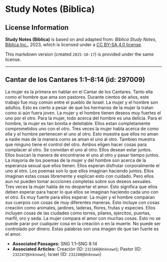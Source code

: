 # Study Notes (Biblica)

## License Information

**Study Notes (Biblica)** is based on and adapted from: _Biblica Study Notes_, [Biblica Inc.](https://www.biblica.com/), 2023, which is licensed under a [CC BY-SA 4.0 license](https://creativecommons.org/licenses/by-sa/4.0/legalcode.en).

This markdown version (created `2025-10-17`) is provided under the same license.



--------------------------------

## Cantar de los Cantares 1:1–8:14 (id: 297009)

La mujer es la primera en hablar en el Cantar de los Cantares. Tanto ella como el hombre que ama son pastores. Durante cientos de años, este trabajo fue muy común entre el pueblo de Israel. La mujer y el hombre son adultos. Esto es cierto a pesar de que los hermanos de la mujer la tratan como si aún fuera joven. La mujer y el hombre tienen deseos muy fuertes el uno por el otro. Para la mujer, todo acerca del hombre es una delicia. Para el hombre, la mujer es tan bonita e deleitable. Ellos estan completamente comprometidos uno con el otro. Tres veces la mujer habla acerca de como ella y el hombre pertenecen el uno al otro. Esto muestra que ellos no aman a nadie mas de la manera como se aman el uno al otro. Tambien muestra que ninguno tiene el control del otro. Ambos eligen hacer cosas para complacer al otro. Se convidan el uno al otro. Ellos desean estar juntos. Ellos buscan la manera de encontrarse el uno al otro y pasar tiempo juntos. La mayoria de los poemas de la mujer y del hombre son acerca de la esperanza sexual que ellos tienen. Ellos esperan disfrutar corporalmente el uno al otro. Los poemas son lo que ellos imaginan haciendo juntos. Ellos imaginan estas cosas libremente y explican esto con cuidado. Pero ellos aun no pueden tomar accciones completas sobre sus deseos sexuales. Tres veces la mujer habla de no despertar el amor. Esto significa que ellos deben esperar para hacer lo que ellos se imaginan haciendo cada uno con el otro. Es muy fuerte para ellos esperar. La mujer y el hombre comparan sus cuerpos con cosas de muy diferentes maneras. Esto incluye con cosas creaciòn como animales, jardines, laderas, flores, frutas y especies. Ellos incluyen cosas de las ciudades como torres, pilares, ejercitos, puertas, marfil, oro y seda. La mujer compara el amor con muchas cosas. Esto no se puede parar por cualquier cosa en la creaciòn o en la muerte. No puede ser controlado por dinero. Estas palabras son una imagen de que tan fuerte es el amor.

* **Associated Passages:** SNG 1:1–SNG 8:14
* **Associated Articles:** Creación (ID: `232166@Unknown`); Pastor (ID: `232247@Unknown`); Israel (ID: `232249@Unknown`)

